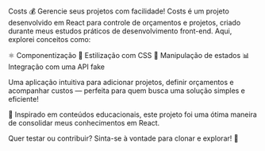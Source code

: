 Costs 💰
Gerencie seus projetos com facilidade!
Costs é um projeto desenvolvido em React para controle de orçamentos e projetos, criado durante meus estudos práticos de desenvolvimento front-end. Aqui, explorei conceitos como:

⚛️ Componentização
🎨 Estilização com CSS
🔄 Manipulação de estados
📊 Integração com uma API fake

Uma aplicação intuitiva para adicionar projetos, definir orçamentos e acompanhar custos — perfeita para quem busca uma solução simples e eficiente!

🔹 Inspirado em conteúdos educacionais, este projeto foi uma ótima maneira de consolidar meus conhecimentos em React.

Quer testar ou contribuir? Sinta-se à vontade para clonar e explorar! 🚀
